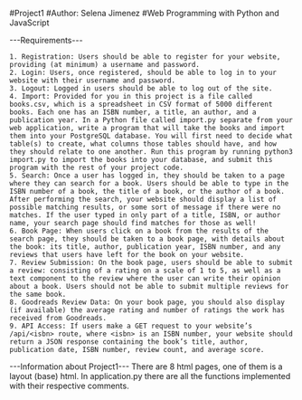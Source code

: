 #Project1
#Author: Selena Jimenez
#Web Programming with Python and JavaScript

---Requirements---

    1. Registration: Users should be able to register for your website, providing (at minimum) a username and password.
    2. Login: Users, once registered, should be able to log in to your website with their username and password.
    3. Logout: Logged in users should be able to log out of the site.
    4. Import: Provided for you in this project is a file called books.csv, which is a spreadsheet in CSV format of 5000 different books. Each one has an ISBN number, a title, an author, and a publication year. In a Python file called import.py separate from your web application, write a program that will take the books and import them into your PostgreSQL database. You will first need to decide what table(s) to create, what columns those tables should have, and how they should relate to one another. Run this program by running python3 import.py to import the books into your database, and submit this program with the rest of your project code.
    5. Search: Once a user has logged in, they should be taken to a page where they can search for a book. Users should be able to type in the ISBN number of a book, the title of a book, or the author of a book. After performing the search, your website should display a list of possible matching results, or some sort of message if there were no matches. If the user typed in only part of a title, ISBN, or author name, your search page should find matches for those as well!
    6. Book Page: When users click on a book from the results of the search page, they should be taken to a book page, with details about the book: its title, author, publication year, ISBN number, and any reviews that users have left for the book on your website.
    7. Review Submission: On the book page, users should be able to submit a review: consisting of a rating on a scale of 1 to 5, as well as a text component to the review where the user can write their opinion about a book. Users should not be able to submit multiple reviews for the same book.
    8. Goodreads Review Data: On your book page, you should also display (if available) the average rating and number of ratings the work has received from Goodreads.
    9. API Access: If users make a GET request to your website’s /api/<isbn> route, where <isbn> is an ISBN number, your website should return a JSON response containing the book’s title, author, publication date, ISBN number, review count, and average score.

---Information about Project1---
	There are 8 html pages, one of them is a layout (base) html.
	In application.py there are all the functions implemented with their respective comments.	